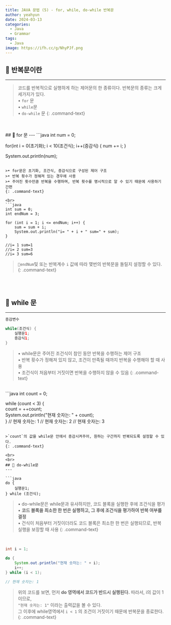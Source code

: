```yaml
---
title: JAVA 문법 (5) - for, while, do-while 반복문
author: yeahyun
date: 2024-03-13
categories:
  - Java
  - Grammar
tags:
  - Java
image: https://ifh.cc/g/NhyPJf.png
---
```

## 🔎 반복문이란
---

>코드를 반복적으로 실행하게 하는 제어문의 한 종류이다. 반복문의 종류는 크게 세가지가 있다.  
>• `for` 문  
>• `while`문  
>• `do-while` 문
{: .command-text}



<br>
<br>
## 🔎 for 문
---
```java
int num = 0;

for(int i = 0(초기화); i < 10(조건식); i++(증감식) {
	num += i;
}
	
System.out.println(num);
```

>• for문은 초기화, 조건식, 증감식으로 구성된 제어 구조  
>• 반복 횟수가 정해져 있는 경우에 사용  
>• 주어진 횟수만큼 반복을 수행하며, 반복 횟수를 명시적으로 알 수 있기 때문에 사용하기 간편
{: .command-text}

<br>
```java
int sum = 0;  
int endNum = 3;  
  
for (int i = 1; i <= endNum; i++) {  
    sum = sum + i;  
    System.out.println("i= " + i + " sum=" + sum);  
}

//i= 1 sum=1
//i= 2 sum=3
//i= 3 sum=6
```

>`endNum`및 또는 반복계수 `i` 값에 따라 몇번의 반복문을 돌릴지 설정할 수 있다.
{: .command-text}

<br>
<br>

## 🔎 while 문
---
```java
증감변수

while(조건식) {
	실행문1;
	증감식1;
}
```

>• while문은 주어진 조건식이 참인 동안 반복을 수행하는 제어 구조  
>• 반복 횟수가 정해져 있지 않고, 조건이 만족될 때까지 반복을 수행해야 할 때 사용  
>• 조건식이 처음부터 거짓이면 반복을 수행하지 않을 수 있음
{: .command-text}

<br>
```java
int count = 0;

while (count < 3) {  
    count = ++count;  
    System.out.println("현재 숫자는: " + count);  
}
// 현재 숫자는: 1
// 현재 숫자는: 2
// 현재 숫자는: 3
```

>`count`의 값을 while문 안에서 증감시켜주어, 원하는 구간까지 반복되도록 설정할 수 있다.  
{: .command-text}

<br>
<br>
## 🔎 do-while문
---

```java
do {
	실행문1;
} while (조건식);
```


>• do-while문은 while문과 유사하지만, 코드 블록을 실행한 후에 조건식을 평가  
>• **코드 블록을 최소한 한 번은 실행하고, 그 후에 조건식을 평가하여 반복 여부를 결정**  
>• 건식이 처음부터 거짓이더라도 코드 블록은 최소한 한 번은 실행되므로, 반복 실행을 보장할 때 사용
{: .command-text}


<br>

```java
int i = 1;  
  
do {  
    System.out.println("현재 숫자는: " + i);  
    i++;  
} while (i < 1);

// 현재 숫자는: 1
```

>위의 코드를 보면, 먼저 **do 영역에서 코드가 반드시 실행된다.** 따라서, i의 값이 1이므로,  
>`"현재 숫자는: 1"` 이라는 출력값을 볼 수 있다.  
>그 이후에 while영역에서 `i < 1` 의 조건이 거짓이기 때문에 반복문을 종료한다.
{: .command-text}